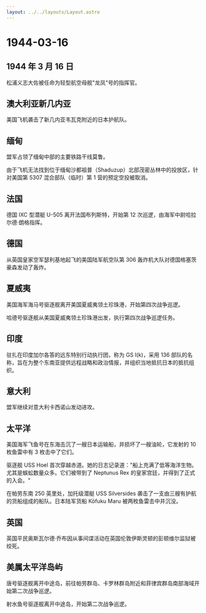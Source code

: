 ```yaml
---
layout: ../../layouts/Layout.astro
---
```


# 1944-03-16

## 1944 年 3 月 16 日

松浦义志大佐被任命为轻型航空母舰"龙凤"号的指挥官。

## 澳大利亚新几内亚

美国飞机袭击了新几内亚韦瓦克附近的日本护航队。

## 缅甸

盟军占领了缅甸中部的主要铁路干线莫鲁。

由于飞机无法找到位于缅甸沙都祖普（Shaduzup）北部茂密丛林中的投放区，针对美国第
5307 混合部队（临时）第 1 营的预定空投被取消。

## 法国

德国 IXC 型潜艇 U-505 离开法国布列斯特，开始第 12
次巡逻，由海军中尉哈拉尔德·朗格指挥。

## 德国

从英国皇家空军瑟利基地起飞的美国陆军航空队第 306
轰炸机大队对德国格塞茨豪森发动了轰炸。

## 夏威夷

美国海军海马号驱逐舰离开美国夏威夷领土珍珠港，开始第四次战争巡逻。

哈德号驱逐舰从美国夏威夷领土珍珠港出发，执行第四次战争巡逻任务。

## 印度

驻扎在印度加尔各答的远东特别行动执行团，称为 GS I(k)，采用 136
部队的名称，旨在为整个东南亚提供远程战略和政治情报，并组织当地抵抗日本的抵抗组织。

## 意大利

盟军继续对意大利卡西诺山发动进攻。

## 太平洋

美国海军飞鱼号在东海击沉了一艘日本运输船，并损坏了一艘油轮，它发射的 10
枚鱼雷中有 3 枚击中了它们。

驱逐舰 USS Hoel
首次穿越赤道。她的日志记录道："船上充满了低等海洋生物。尤其是蜈蚣数量众多。它们被带到了
Neptunus Rex 的皇家宫廷，并得到了正式的入会。"

在帕劳东南 250 英里处，加托级潜艇 USS Silversides
袭击了一支由三艘有护航的货船组成的船队。日本陆军货船 Kōfuku Maru
被两枚鱼雷击中并沉没。

## 英国

英国平民奥斯瓦尔德·乔布因从事间谍活动在英国伦敦伊斯灵顿的彭顿维尔监狱被绞死。

## 美属太平洋岛屿

唐号驱逐舰离开中途岛，前往帕劳群岛、卡罗林群岛附近和菲律宾群岛南部海域开始第二次战争巡逻。

射水鱼号驱逐舰离开中途岛，开始第二次战争巡逻。
